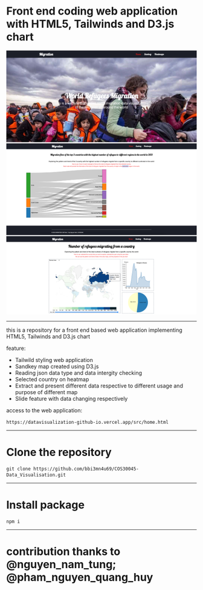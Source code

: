 # Front end coding web application with HTML5, Tailwinds and D3.js chart

![Migration](home.png "Migration")
![Migration](sankey.png "Migration")
![Migration](heatmaps.png "Migration")

---

this is a repository for a front end based web application implementing HTML5, Tailwinds and D3.js chart

feature:

* Tailwild styling web application
* Sandkey map created using D3.js
* Reading json data type and data intergity checking
* Selected country on heatmap
* Extract and present different data respective to different usage and purpose of different map
* Slide feature with data changing respectively


access to the web application: 

```
https://datavisualization-github-io.vercel.app/src/home.html
```

---

# Clone the repository

```
git clone https://github.com/bbi3mn4u69/COS30045-Data_Visualisation.git

```

---

# Install package

```
npm i
```

---
# contribution thanks to @nguyen_nam_tung; @pham_nguyen_quang_huy